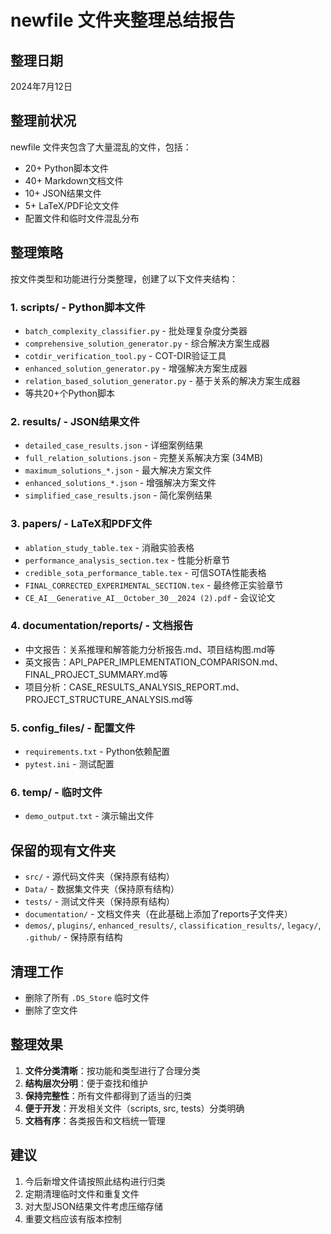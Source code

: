 # newfile 文件夹整理总结报告

## 整理日期
2024年7月12日

## 整理前状况
newfile 文件夹包含了大量混乱的文件，包括：
- 20+ Python脚本文件
- 40+ Markdown文档文件  
- 10+ JSON结果文件
- 5+ LaTeX/PDF论文文件
- 配置文件和临时文件混乱分布

## 整理策略
按文件类型和功能进行分类整理，创建了以下文件夹结构：

### 1. scripts/ - Python脚本文件
- `batch_complexity_classifier.py` - 批处理复杂度分类器
- `comprehensive_solution_generator.py` - 综合解决方案生成器
- `cotdir_verification_tool.py` - COT-DIR验证工具
- `enhanced_solution_generator.py` - 增强解决方案生成器
- `relation_based_solution_generator.py` - 基于关系的解决方案生成器
- 等共20+个Python脚本

### 2. results/ - JSON结果文件
- `detailed_case_results.json` - 详细案例结果
- `full_relation_solutions.json` - 完整关系解决方案 (34MB)
- `maximum_solutions_*.json` - 最大解决方案文件
- `enhanced_solutions_*.json` - 增强解决方案文件
- `simplified_case_results.json` - 简化案例结果

### 3. papers/ - LaTeX和PDF文件
- `ablation_study_table.tex` - 消融实验表格
- `performance_analysis_section.tex` - 性能分析章节
- `credible_sota_performance_table.tex` - 可信SOTA性能表格
- `FINAL_CORRECTED_EXPERIMENTAL_SECTION.tex` - 最终修正实验章节
- `CE_AI__Generative_AI__October_30__2024 (2).pdf` - 会议论文

### 4. documentation/reports/ - 文档报告
- 中文报告：关系推理和解答能力分析报告.md、项目结构图.md等
- 英文报告：API_PAPER_IMPLEMENTATION_COMPARISON.md、FINAL_PROJECT_SUMMARY.md等
- 项目分析：CASE_RESULTS_ANALYSIS_REPORT.md、PROJECT_STRUCTURE_ANALYSIS.md等

### 5. config_files/ - 配置文件
- `requirements.txt` - Python依赖配置
- `pytest.ini` - 测试配置

### 6. temp/ - 临时文件
- `demo_output.txt` - 演示输出文件

## 保留的现有文件夹
- `src/` - 源代码文件夹（保持原有结构）
- `Data/` - 数据集文件夹（保持原有结构）
- `tests/` - 测试文件夹（保持原有结构）
- `documentation/` - 文档文件夹（在此基础上添加了reports子文件夹）
- `demos/`, `plugins/`, `enhanced_results/`, `classification_results/`, `legacy/`, `.github/` - 保持原有结构

## 清理工作
- 删除了所有 `.DS_Store` 临时文件
- 删除了空文件

## 整理效果
1. **文件分类清晰**：按功能和类型进行了合理分类
2. **结构层次分明**：便于查找和维护
3. **保持完整性**：所有文件都得到了适当的归类
4. **便于开发**：开发相关文件（scripts, src, tests）分类明确
5. **文档有序**：各类报告和文档统一管理

## 建议
1. 今后新增文件请按照此结构进行归类
2. 定期清理临时文件和重复文件
3. 对大型JSON结果文件考虑压缩存储
4. 重要文档应该有版本控制 